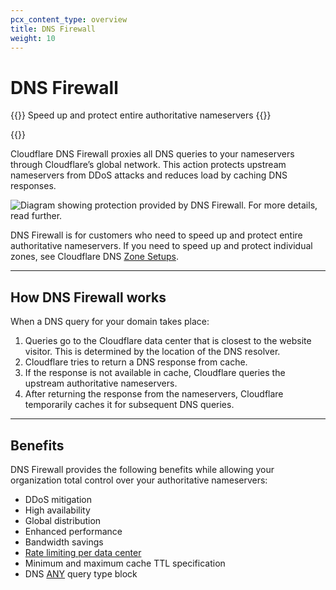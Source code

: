 ```yaml
---
pcx_content_type: overview
title: DNS Firewall
weight: 10
---
```


# DNS Firewall

{{<description>}}
Speed up and protect entire authoritative nameservers
{{</description>}}

{{<plan type="ent-add-on">}}

Cloudflare DNS Firewall proxies all DNS queries to your nameservers through Cloudflare’s global network. This action protects upstream nameservers from DDoS attacks and reduces load by caching DNS responses.

![Diagram showing protection provided by DNS Firewall. For more details, read further.](/images/dns/dns-firewall-overview.png)

DNS Firewall is for customers who need to speed up and protect entire authoritative nameservers. If you need to speed up and protect individual zones, see Cloudflare DNS [Zone Setups](/dns/zone-setups).

---

## How DNS Firewall works

When a DNS query for your domain takes place:

1. Queries go to the Cloudflare data center that is closest to the website visitor. This is determined by the location of the DNS resolver.
2. Cloudflare tries to return a DNS response from cache.
3. If the response is not available in cache, Cloudflare queries the upstream authoritative nameservers.
4. After returning the response from the nameservers, Cloudflare temporarily caches it for subsequent DNS queries.

---

## Benefits

DNS Firewall provides the following benefits while allowing your organization total control over your authoritative nameservers:

* DDoS mitigation
* High availability
* Global distribution
* Enhanced performance
* Bandwidth savings
* [Rate limiting per data center](/dns/dns-firewall/setup/#additional-options)
* Minimum and maximum cache TTL specification
* DNS [ANY](https://datatracker.ietf.org/doc/html/rfc8482) query type block